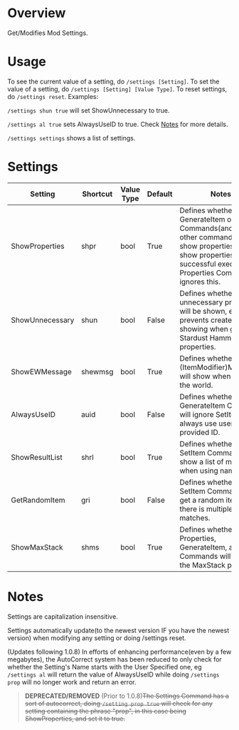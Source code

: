 # Overview
Get/Modifies Mod Settings.

# Usage
To see the current value of a setting, do `/settings [Setting]`. To set the value of a setting, do `/settings [Setting] [Value Type]`. To reset settings, do `/settings reset`. Examples:

`/settings shun true` will set ShowUnnecessary to true.

`/settings al true` sets AlwaysUseID to true. Check [Notes](#autocorrect) for more details.

`/settings settings` shows a list of settings.

# Settings
| Setting                             | Shortcut | Value Type | Default | Notes                                                                                                                                                                               |
|-------------------------------------|----------|------------|---------|-------------------------------------------------------------------------------------------------------------------------------------------------------------------------------------|
| ShowProperties<a name="shpr"></a>   | shpr     | bool       | True    | Defines whether the GenerateItem or Set Commands(and/or any other commands that show properties) will show properties after successful execution. Properties Command ignores this.  |
| ShowUnnecessary<a name="shun"></a>  | shun     | bool       | False   | Defines whether unnecessary properties will be shown, eg. prevents createtile from showing when getting Stardust Hammer properties.                                                 |
| ShowEWMessage<a name="shewmsg"></a> | shewmsg  | bool       | True    | Defines whether (ItemModifier)Messages will show when entering the world.                                                                                                           |
| AlwaysUseID<a name="auid"></a>      | auid     | bool       | False   | Defines whether the GenerateItem Command will ignore SetItem and always use user-provided ID.                                                                                       |
| ShowResultList<a name="shrl"></a>   | shrl     | bool       | True    | Defines whether the SetItem Command will show a list of matches when using names.                                                                                                   |
| GetRandomItem<a name="gri"></a>     | gri      | bool       | False   | Defines whether the SetItem Command will get a random item when there is multiple matches.                                                                                          |
| ShowMaxStack<a name="shms"></a>     | shms     | bool       | True    | Defines whether Properties, GenerateItem, and etc. Commands will show the MaxStack property.                                                                                        |

# Notes
Settings are capitalization insensitive. 

Settings automatically update(to the newest version IF you have the newest version) when modifying any setting or doing /settings reset.

<a name="autocorrect"></a>
(Updates following 1.0.8) In efforts of enhancing performance(even by a few megabytes), the AutoCorrect system has been reduced to only check for whether the Setting's Name starts with the User Specified one, eg `/settings al` will return the value of AlwaysUseID while doing `/settings prop` will no longer work and return an error.

>**DEPRECATED/REMOVED** (Prior to 1.0.8)~~The Settings Command has a sort of autocorrect, doing `/setting prop true` will check for any setting containing the phrase "prop", in this case being ShowProperties, and set it to true.~~